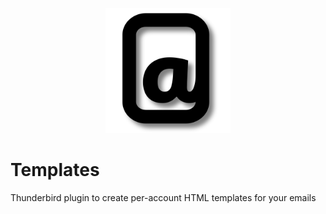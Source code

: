 <p align="center">
  <img src="icons/logo.svg" alt="Templates logo" height="200">
</p>

# Templates

Thunderbird plugin to create per-account HTML templates for your emails
